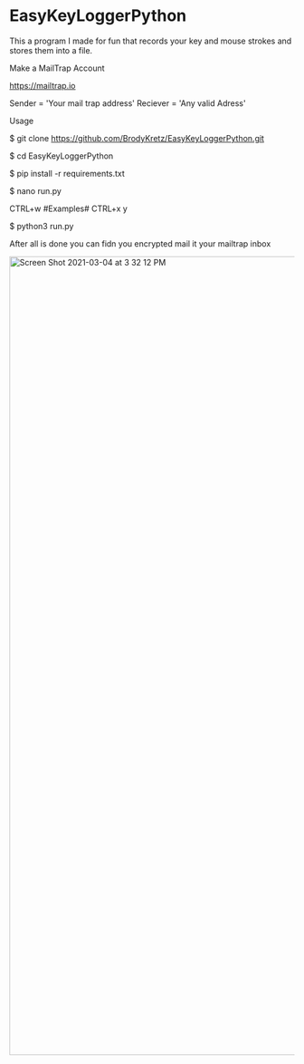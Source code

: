 # EasyKeyLoggerPython
This a program I made for fun that records your key and mouse strokes and stores them into a file.

Make a MailTrap Account

https://mailtrap.io

Sender = 'Your mail trap address'
Reciever = 'Any valid Adress'

Usage 



$ git clone https://github.com/BrodyKretz/EasyKeyLoggerPython.git

$ cd EasyKeyLoggerPython

$ pip install -r requirements.txt

$ nano run.py


CTRL+w 
#Examples#
CTRL+x
y


$ python3 run.py






After all is done you can fidn you encrypted mail it your mailtrap inbox

<img width="1410" alt="Screen Shot 2021-03-04 at 3 32 12 PM" src="https://user-images.githubusercontent.com/43651169/110039725-e9bdce80-7cfe-11eb-8823-c2e1dcd7f463.png">

